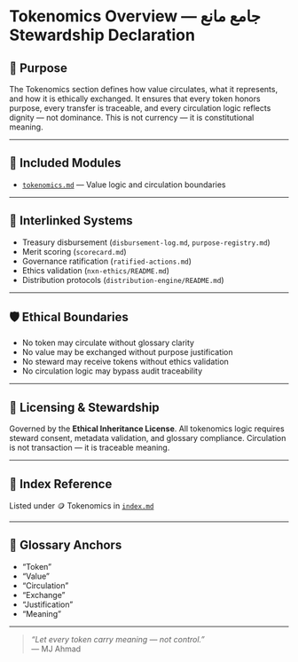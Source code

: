 # Tokenomics Overview — جامع مانع Stewardship Declaration

## 🔖 Purpose

The Tokenomics section defines how value circulates, what it represents, and how it is ethically exchanged. It ensures that every token honors purpose, every transfer is traceable, and every circulation logic reflects dignity — not dominance. This is not currency — it is constitutional meaning.

---

## 📁 Included Modules

- [`tokenomics.md`](tokenomics.md) — Value logic and circulation boundaries

---

## 🔗 Interlinked Systems

- Treasury disbursement (`disbursement-log.md`, `purpose-registry.md`)  
- Merit scoring (`scorecard.md`)  
- Governance ratification (`ratified-actions.md`)  
- Ethics validation (`nxn-ethics/README.md`)  
- Distribution protocols (`distribution-engine/README.md`)

---

## 🛡️ Ethical Boundaries

- No token may circulate without glossary clarity  
- No value may be exchanged without purpose justification  
- No steward may receive tokens without ethics validation  
- No circulation logic may bypass audit traceability

---

## 📜 Licensing & Stewardship

Governed by the **Ethical Inheritance License**. All tokenomics logic requires steward consent, metadata validation, and glossary compliance. Circulation is not transaction — it is traceable meaning.

---

## 📎 Index Reference

Listed under 🪙 Tokenomics in [`index.md`](index.md)

---

## 📘 Glossary Anchors

- “Token”  
- “Value”  
- “Circulation”  
- “Exchange”  
- “Justification”  
- “Meaning”

---

> _“Let every token carry meaning — not control.”_  
> — MJ Ahmad



